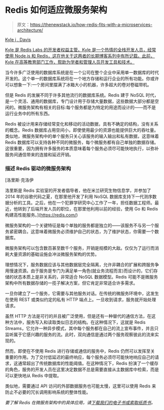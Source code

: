 # Redis 如何适应微服务架构

> 原文：<https://thenewstack.io/how-redis-fits-with-a-microservices-architecture/>

[](https://www.linkedin.com/in/kyle-davis-9336085a/?originalSubdomain=ca)

[Kyle j . Davis](https://www.linkedin.com/in/kyle-davis-9336085a/?originalSubdomain=ca)

[Kyle 是 Redis Labs 的开发者权益主管。Kyle 是一个热情的全栈开发人员，经常使用 Node.js 和 Redis，这在他关于这两者的长期博客系列中有所记载。此前，Kyle 在高等教育部门工作，帮助为学者和管理人员开发工具和技术。](https://www.linkedin.com/in/kyle-davis-9336085a/?originalSubdomain=ca)

[](https://www.linkedin.com/in/kyle-davis-9336085a/?originalSubdomain=ca)[](https://www.linkedin.com/in/kyle-davis-9336085a/?originalSubdomain=ca)

当今许多广泛使用的数据库系统是在一个公司在整个企业中采用单一数据库的时代开发的。这个单一的数据库系统将在一个地方存储和运行企业的所有功能。你或许可以想象一下:一个房间里摆满了冰箱大小的机器，许多超大的卷对卷磁带机。

但是 Redis 的发展不同于许多其他流行的数据库系统。Redis 建于 NoSQL 时代，是一个灵活、通用的数据库，专门设计用于存储大量数据，这些数据大部分都是空闲的。微服务架构有相关的目标:每个服务都是为特定的用途而设计的——而不是运行业务中的所有东西。

Redis 被设计用来存储经常变化和移动的活动数据，具有不确定的结构，没有关系的概念。Redis 数据库占用空间小，即使使用最少的资源也能提供巨大的吞吐量。类似地，微服务架构中的单个服务只关心该服务的输入输出和私有数据，这意味着 Redis 数据库可以支持各种不同的微服务，每个微服务都有自己单独的数据存储。这很重要，因为拥有许多服务的本质意味着每个服务必须尽可能快地执行，以弥补服务间通信带来的连接和延迟开销。

### 描述 Redis 驱动的微服务架构

 [洛里斯·克洛伊

洛里斯是 Redis 实验室的开发者倡导者，他在米兰研究生物信息学，并参加了 2014 年的谷歌代码之夏，在那里他开发了利用 NoSQL 数据库支持下一代测序数据分析的工具。之后，他在一个犯罪学研究中心工作了一年，担任数据工程师。最近，他转到了后端开发人员的职位，在那里他利用以前的经验，使用 Go 和 Redis 构建高性能服务。](https://redis.com/) 

微服务架构的一个关键特征是每个单独的服务都是独立的——该服务不与另一个服务紧密耦合。这意味着微服务必须维护自己的状态，为了维护状态，你需要一个数据库。

微服务架构可以包含数百甚至数千个服务，开销是规模的大敌。仅仅为了运行而消耗大量资源的基础设施会冲淡微服务架构的优势。

理想情况下，服务数据应该与其他数据层完全隔离，允许非耦合的扩展和跨服务争用慢速资源。由于服务是专门为满足单一角色(就业务流程而言)而设计的，它们存储的状态本质上是非关系的，非常适合 NoSQL 数据模型。Redis 可能不是微服务架构中所有数据存储的一揽子解决方案，但它肯定非常适合许多需求。

一旦你建立了一个服务，它需要与其他服务对话。在传统的微服务环境中，这发生在使用 REST 或类似约定的私有 HTTP 端点上。一旦收到请求，服务就开始处理请求。

虽然 HTTP 方法是可行的并且被广泛使用，但是还有一种替代的通信方法，在这种方法中，服务写入和读取类似日志的结构。在这种情况下，这就是 Redis Streams，它允许一种异步模式，其中每个服务都在自己的流上宣布事件，并且只监听属于它感兴趣的服务的流。此时，双向通信是通过两个服务观察彼此的流来实现的。

然而，即使在不使用 Redis 进行存储或通信的服务中，Redis 仍然可以发挥至关重要的作用。为了交付低延迟的最终响应，每个服务必须尽可能快地响应自己的请求，这通常超出了传统数据库的性能阈值。在这种情况下，Redis 扮演了一个缓存的角色，服务的开发人员在这里决定数据不总是需要直接从主数据库中检索，而是可以更快地从 Redis 中提取。

类似地，需要通过 API 访问的外部数据服务也可能太慢，这里可以使用 Redis 来防止不必要的冗长调用影响系统的整体性能。

*要了解 Redis 在微服务架构中的具体应用，请[下载我们的电子书或索取纸质书](https://redis.com/docs/redis-microservices-for-dummies/)。*

<svg xmlns:xlink="http://www.w3.org/1999/xlink" viewBox="0 0 68 31" version="1.1"><title>Group</title> <desc>Created with Sketch.</desc></svg>
